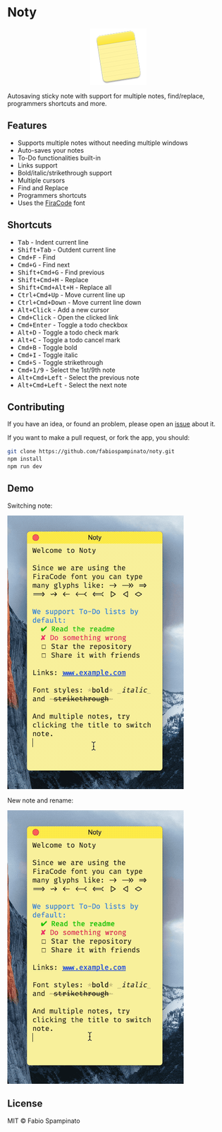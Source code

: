 
# Noty

<p align="center">
	<img src="resources/icon/icon-128x128.png" alt="Logo">
</p>

Autosaving sticky note with support for multiple notes, find/replace, programmers shortcuts and more.

## Features

- Supports multiple notes without needing multiple windows
- Auto-saves your notes
- To-Do functionalities built-in
- Links support
- Bold/italic/strikethrough support
- Multiple cursors
- Find and Replace
- Programmers shortcuts
- Uses the [FiraCode](https://github.com/tonsky/FiraCode) font

## Shortcuts

- <kbd>Tab</kbd> - Indent current line
- <kbd>Shift+Tab</kbd> - Outdent current line
- <kbd>Cmd+F</kbd> - Find
- <kbd>Cmd+G</kbd> - Find next
- <kbd>Shift+Cmd+G</kbd> - Find previous
- <kbd>Shift+Cmd+H</kbd> - Replace
- <kbd>Shift+Cmd+Alt+H</kbd> - Replace all
- <kbd>Ctrl+Cmd+Up</kbd> - Move current line up
- <kbd>Ctrl+Cmd+Down</kbd> - Move current line down
- <kbd>Alt+Click</kbd> - Add a new cursor
- <kbd>Cmd+Click</kbd> - Open the clicked link
- <kbd>Cmd+Enter</kbd> - Toggle a todo checkbox
- <kbd>Alt+D</kbd> - Toggle a todo check mark
- <kbd>Alt+C</kbd> - Toggle a todo cancel mark
- <kbd>Cmd+B</kbd> - Toggle bold
- <kbd>Cmd+I</kbd> - Toggle italic
- <kbd>Cmd+S</kbd> - Toggle strikethrough
- <kbd>Cmd+1/9</kbd> - Select the 1st/9th note
- <kbd>Alt+Cmd+Left</kbd> - Select the previous note
- <kbd>Alt+Cmd+Left</kbd> - Select the next note

## Contributing

If you have an idea, or found an problem, please open an [issue](https://github.com/fabiospampinato/noty/issues) about it.

If you want to make a pull request, or fork the app, you should:

```bash
git clone https://github.com/fabiospampinato/noty.git
npm install
npm run dev
```

## Demo

Switching note:

![Switching note](resources/demo/switching.gif)

New note and rename:

![New note and rename](resources/demo/creation.gif)

## License

MIT © Fabio Spampinato

